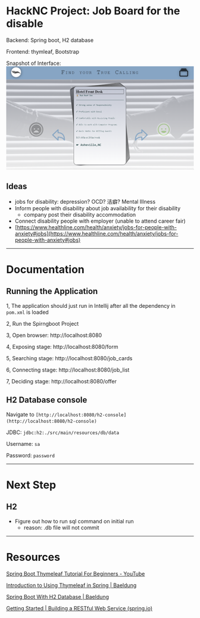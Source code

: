 # HackNC Project: Job Board for the disable

Backend: Spring boot, H2 database

Frontend: thymleaf, Bootstrap

Snapshot of Interface:
![SnapShot](Interface-Design.png)


## Ideas

- jobs for disability: depression? OCD? 洁癖? Mental Illness
- Inform people with disability about job availability for their disability
  - company post their disability accommodation
- Connect disability people with employer (unable to attend career fair)
- [https://www.healthline.com/health/anxiety/jobs-for-people-with-anxiety#jobs](https://www.healthline.com/health/anxiety/jobs-for-people-with-anxiety#jobs)

---

# Documentation

## Running the Application

1, The application should just run in Intellij after all the dependency in `pom.xml` is loaded

2, Run the Spirngboot Project

3, Open browser: http://localhost:8080

4, Exposing stage: http://localhost:8080/form

5, Searching stage: http://localhost:8080/job_cards

6, Connecting stage: http://localhost:8080/job_list

7, Deciding stage: http://localhost:8080/offer

## H2 Database console

Navigate to `[http://localhost:8080/h2-console](http://localhost:8080/h2-console)`

JDBC: `jdbc:h2:./src/main/resources/db/data`

Username: `sa`

Password: `password`

---

# Next Step

## H2

- Figure out how to run sql command on initial run
  - reason: .db file will not commit

---

# Resources

[Spring Boot Thymeleaf Tutorial For Beginners - YouTube](https://www.youtube.com/watch?v=hoVUmn8ZCOo)

[Introduction to Using Thymeleaf in Spring | Baeldung](https://www.baeldung.com/thymeleaf-in-spring-mvc)

[Spring Boot With H2 Database | Baeldung](https://www.baeldung.com/spring-boot-h2-database)

[Getting Started | Building a RESTful Web Service (spring.io)](https://spring.io/guides/gs/rest-service/)
